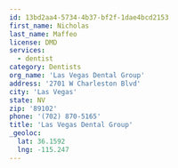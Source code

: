 ```yaml
---
id: 13bd2aa4-5734-4b37-bf2f-1dae4bcd2153
first_name: Nicholas
last_name: Maffeo
license: DMD
services:
  - dentist
category: Dentists
org_name: 'Las Vegas Dental Group'
address: '2701 W Charleston Blvd'
city: 'Las Vegas'
state: NV
zip: '89102'
phone: '(702) 870-5165'
title: 'Las Vegas Dental Group'
_geoloc:
  lat: 36.1592
  lng: -115.247
---
```


